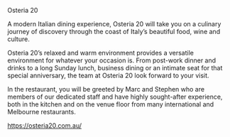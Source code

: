 Osteria 20

A modern Italian dining experience, Osteria 20 will take you on a culinary journey of discovery through the coast of Italy’s beautiful food, wine and culture.

Osteria 20’s relaxed and warm environment provides a versatile environment for whatever your occasion is. From post-work dinner and drinks to a long Sunday lunch, business dining or an intimate seat for that special anniversary, the team at Osteria 20 look forward to your visit.

In the restaurant, you will be greeted by Marc and Stephen who are members of our dedicated staff and have highly sought-after experience, both in the kitchen and on the venue floor from many international and Melbourne restaurants.

https://osteria20.com.au/
